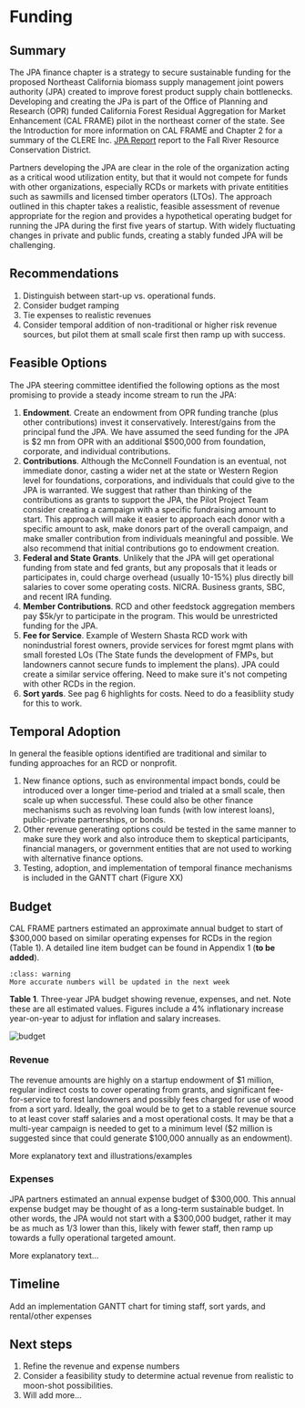 # Funding

## Summary
The JPA finance chapter is a strategy to secure sustainable funding for the proposed Northeast California biomass supply management joint powers authority (JPA) created to improve forest product supply chain bottlenecks. Developing and creating the JPa is part of the Office of Planning and Research (OPR) funded California Forest Residual Aggregation for Market Enhancement (CAL FRAME) pilot in the northeast corner of the state. See the Introduction for more information on CAL FRAME and Chapter 2 for a summary of the CLERE Inc. [JPA Report](http://gg.gg/1a0lji) report to the Fall River Resource Conservation District.

Partners developing the JPA are clear in the role of the organization acting as a critical wood utilization entity, but that it would not compete for funds with other organizations, especially RCDs or markets with private entitities such as sawmills and licensed timber operators (LTOs). The approach outlined in this chapter takes a realistic, feasible assessment of revenue appropriate for the region and provides a hypothetical operating budget for running the JPA during the first five years of startup. With widely fluctuating changes in private and public funds, creating a stably funded JPA will be challenging.

## Recommendations

1. Distinguish between start-up vs. operational funds.
2. Consider budget ramping
3. Tie expenses to realistic revenues
4. Consider temporal addition of non-traditional or higher risk revenue sources, but pilot them at small scale first then ramp up with success.


## Feasible Options
The JPA steering committee identified the following options as the most promising to provide a steady income stream to run the JPA:

1. **Endowment**. Create an endowment from OPR funding tranche (plus other contributions) invest it conservatively. Interest/gains from the principal fund the JPA. We have assumed the seed funding for the JPA is \$2 mn from OPR with an additional $500,000 from foundation, corporate, and individual contributions.
2. **Contributions**. Although the McConnell Foundation is an eventual, not immediate donor, casting a wider net at the state or Western Region level for foundations, corporations, and individuals that could give to the JPA is warranted. We suggest that rather than thinking of the contributions as grants to support the JPA, the Pilot Project Team consider creating a campaign with a specific fundraising amount to start. This approach will make it easier to approach each donor with a specific amount to ask, make donors part of the overall campaign, and make smaller contribution from individuals meaningful and possible. We also recommend that initial contributions go to endowment creation.
3. **Federal and State Grants**. Unlikely that the JPA will get operational funding from state and fed grants, but any proposals that it leads or participates in, could charge overhead (usually 10-15%) plus directly bill salaries to cover some operating costs. NICRA. Business grants, SBC, and recent IRA funding.
4. **Member Contributions**. RCD and other feedstock aggregation members pay \$5k/yr to participate in the program. This would be unrestricted funding for the JPA.
5. **Fee for Service**. Example of Western Shasta RCD work with nonindustrial forest owners, provide services for forest mgmt plans with small forested LOs (The State funds the development of FMPs, but landowners cannot secure funds to implement the plans). JPA could create a similar service offering. Need to make sure it's not competing with other RCDs in the region.
6. **Sort yards**. See pag 6 highlights for costs. Need to do a feasibliity study for this to work.

## Temporal Adoption
In general the feasible options identified are traditional and similar to funding approaches for an RCD or nonprofit. 

1. New finance options, such as environmental impact bonds, could be introduced over a longer time-period and trialed at a small scale, then scale up when successful. These could also be other finance mechanisms such as revolving loan funds (with low interest loans), public-private partnerships, or bonds.
2. Other revenue generating options could be tested in the same manner to make sure they work and also introduce them to skeptical participants, financial managers, or government entities that are not used to working with alternative finance options.
3. Testing, adoption, and implementation of temporal finance mechanisms is included in the GANTT chart (Figure XX)
  
## Budget
CAL FRAME partners estimated an approximate annual budget to start of \$300,000 based on similar operating expenses for RCDs in the region (Table 1). A detailed line item budget can be found in Appendix 1 (**to be added**). 
 
```{admonition} Budget Numbers are Draft
:class: warning
More accurate numbers will be updated in the next week
```

**Table 1**. Three-year JPA budget showing revenue, expenses, and net. Note these are all estimated values. Figures include a 4% inflationary increase year-on-year to adjust for inflation and salary increases.

![budget](https://i.imgur.com/u9R4wfN.png)

### Revenue
The revenue amounts are highly on a startup endowment of \$1 million, regular indirect costs to cover operating from grants, and significant fee-for-service to forest landowners and possibly fees charged for use of wood from a sort yard. Ideally, the goal would be to get to a stable revenue source to at least cover staff salaries and a most operational costs. It may be that a multi-year campaign is needed to get to a minimum level (\$2 million is suggested since that could generate \$100,000 annually as an endowment).

More explanatory text and illustrations/examples

### Expenses
JPA partners estimated an annual expense budget of \$300,000. This annual expense budget may be thought of as a long-term sustainable budget. In other words, the JPA would not start with a $300,000 budget, rather it may be as much as 1/3 lower than this, likely with fewer staff, then ramp up towards a fully operational targeted amount.

More explanatory text...

## Timeline
Add an implementation GANTT chart for timing staff, sort yards, and rental/other expenses

## Next steps
1. Refine the revenue and expense numbers
2. Consider a feasibility study to determine actual revenue from realistic to moon-shot possibilities.
3. Will add more...
